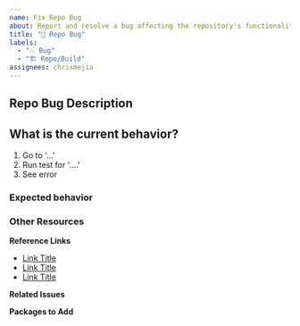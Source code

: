 ```yaml
---
name: Fix Repo Bug
about: Report and resolve a bug affecting the repository's functionality.
title: "🐛 Repo Bug"
labels:
  - "💥 Bug"
  - "🏗️ Repo/Build"
assignees: chrismejia
---
```


## Repo Bug Description

<!-- Details about what the bug in the repo/build process is -->

## What is the current behavior?

1. Go to '...'
2. Run test for '....'
3. See error

### Expected behavior

<!-- A clear and concise description of what you expected to happen. -->

### Other Resources

**Reference Links**

- [Link Title](link)
- [Link Title](link)
- [Link Title](link)

**Related Issues**

<!-- Link issue numbers here -->

**Packages to Add**

<!-- Pkgs/libs to be added to help complete unit -->
